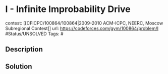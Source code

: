 # I - Infinite Improbability Drive

contest: [[CFICPC/100864/100864|2009-2010 ACM-ICPC, NEERC, Moscow Subregional Contest]]
url: https://codeforces.com/gym/100864/problem/I
#Status/UNSOLVED
Tags: #

## Description

## Solution

